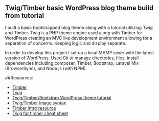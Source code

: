 ## Twig/Timber basic WordPress blog theme build from tutorial

I built a basic bootstrapped blog theme along with a tutorial utilizing Twig and Timber. Twig is a PHP theme engine used along with Timber for WordPress creating an MVC like development environment allowing for a separation of concerns. Keeping logic and display separate.

In order to develop this project I set up a local MAMP sever with the latest version of WordPress. Used Git to manage directories, files, install dependencies including composer, Timber, Bootstrap, Laravel Mix (BrowserSync), and Node.js (with NPM).

##Resources:

- [Timber](https://github.com/timber/timber)
- [Twig](https://twig.symfony.com/)
- [Twig/Timber/Bootstrap WordPress theme tutorial](https://junaidqadir.com/wordpress-theme-using-timber-bootstrap/)
- [Twig/Timber image syntax](https://code.tutsplus.com/articles/kick-start-wordpress-development-with-twig-timber-image-menu-and-user--cms-25750)
- [Timber intro resource](https://designspike.com/blog/wordpress-theming-with-timber-a-quick-introduction/)
- [Twig for timber cheat sheet](http://notlaura.com/the-twig-for-timber-cheatsheet/)
